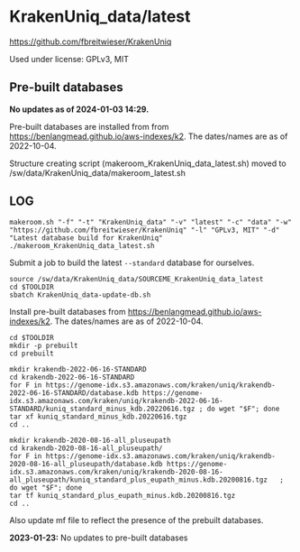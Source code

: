 KrakenUniq_data/latest
======================

<https://github.com/fbreitwieser/KrakenUniq>

Used under license:
GPLv3, MIT

Pre-built databases
-------------------

**No updates as of 2024-01-03 14:29.**

Pre-built databases are installed from from
<https://benlangmead.github.io/aws-indexes/k2>.  The dates/names are as of
2022-10-04.


Structure creating script (makeroom_KrakenUniq_data_latest.sh) moved to /sw/data/KrakenUniq_data/makeroom_latest.sh

LOG
---

    makeroom.sh "-f" "-t" "KrakenUniq_data" "-v" "latest" "-c" "data" "-w" "https://github.com/fbreitwieser/KrakenUniq" "-l" "GPLv3, MIT" "-d" "Latest database build for KrakenUniq"
    ./makeroom_KrakenUniq_data_latest.sh

Submit a job to build the latest `--standard` database for ourselves.

    source /sw/data/KrakenUniq_data/SOURCEME_KrakenUniq_data_latest
    cd $TOOLDIR
    sbatch KrakenUniq_data-update-db.sh

Install pre-built databases from <https://benlangmead.github.io/aws-indexes/k2>.  The dates/names are as of 2022-10-04.

    cd $TOOLDIR
    mkdir -p prebuilt
    cd prebuilt

    mkdir krakendb-2022-06-16-STANDARD
    cd krakendb-2022-06-16-STANDARD
    for F in https://genome-idx.s3.amazonaws.com/kraken/uniq/krakendb-2022-06-16-STANDARD/database.kdb https://genome-idx.s3.amazonaws.com/kraken/uniq/krakendb-2022-06-16-STANDARD/kuniq_standard_minus_kdb.20220616.tgz ; do wget "$F"; done
    tar xf kuniq_standard_minus_kdb.20220616.tgz 
    cd ..

    mkdir krakendb-2020-08-16-all_pluseupath
    cd krakendb-2020-08-16-all_pluseupath/
    for F in https://genome-idx.s3.amazonaws.com/kraken/uniq/krakendb-2020-08-16-all_pluseupath/database.kdb https://genome-idx.s3.amazonaws.com/kraken/uniq/krakendb-2020-08-16-all_pluseupath/kuniq_standard_plus_eupath_minus.kdb.20200816.tgz   ; do wget "$F"; done
    tar tf kuniq_standard_plus_eupath_minus.kdb.20200816.tgz 
    cd ..

Also update mf file to reflect the presence of the prebuilt databases.


**2023-01-23:** No updates to pre-built databases

